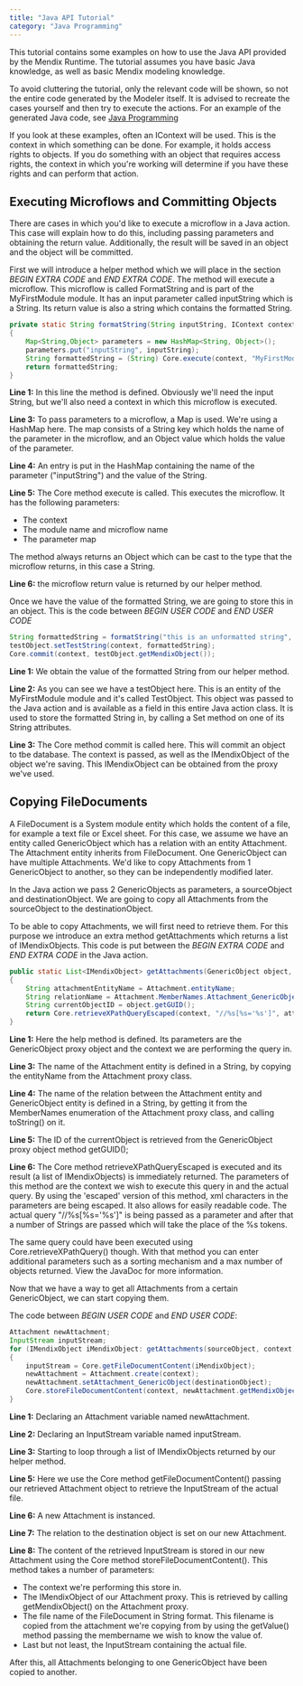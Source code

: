 ```yaml
---
title: "Java API Tutorial"
category: "Java Programming"
---
```

This tutorial contains some examples on how to use the Java API provided by the Mendix Runtime. The tutorial assumes you have basic Java knowledge, as well as basic Mendix modeling knowledge.

To avoid cluttering the tutorial, only the relevant code will be shown, so not the entire code generated by the Modeler itself. It is advised to recreate the cases yourself and then try to execute the actions. For an example of the generated Java code, see [Java Programming](#)

If you look at these examples, often an IContext will be used. This is the context in which something can be done. For example, it holds access rights to objects. If you do something with an object that requires access rights, the context in which you're working will determine if you have these rights and can perform that action.

## Executing Microflows and Committing Objects

There are cases in which you'd like to execute a microflow in a Java action. This case will explain how to do this, including passing parameters and obtaining the return value. Additionally, the result will be saved in an object and the object will be committed.

First we will introduce a helper method which we will place in the section _BEGIN EXTRA CODE_ and _END EXTRA CODE_. The method will execute a microflow. This microflow is called FormatString and is part of the MyFirstModule module. It has an input parameter called inputString which is a String. Its return value is also a string which contains the formatted String.

```java
private static String formatString(String inputString, IContext context) throws CoreException
{
	Map<String,Object> parameters = new HashMap<String, Object>();
	parameters.put("inputString", inputString);
	String formattedString = (String) Core.execute(context, "MyFirstModule.FormatString", parameters);
	return formattedString;
}

```

**Line 1:** In this line the method is defined. Obviously we'll need the input String, but we'll also need a context in which this microflow is executed.

**Line 3:** To pass parameters to a microflow, a Map is used. We're using a HashMap here. The map consists of a String key which holds the name of the parameter in the microflow, and an Object value which holds the value of the parameter.

**Line 4:** An entry is put in the HashMap containing the name of the parameter ("inputString") and the value of the String.

**Line 5:** The Core method execute is called. This executes the microflow. It has the following parameters:

*   The context
*   The module name and microflow name
*   The parameter map

The method always returns an Object which can be cast to the type that the microflow returns, in this case a String.

**Line 6:** the microflow return value is returned by our helper method.

Once we have the value of the formatted String, we are going to store this in an object.
This is the code between _BEGIN USER CODE_ and _END USER CODE_

```java
String formattedString = formatString("this is an unformatted string", context);
testObject.setTestString(context, formattedString);
Core.commit(context, testObject.getMendixObject());

```

**Line 1:** We obtain the value of the formatted String from our helper method.

**Line 2:** As you can see we have a testObject here. This is an entity of the MyFirstModule module and it's called TestObject. This object was passed to the Java action and is available as a field in this entire Java action class. It is used to store the formatted String in, by calling a Set method on one of its String attributes.

**Line 3:** The Core method commit is called here. This will commit an object to tbe database. The context is passed, as well as the IMendixObject of the object we're saving. This IMendixObject can be obtained from the proxy we've used.

## Copying FileDocuments

A FileDocument is a System module entity which holds the content of a file, for example a text file or Excel sheet.
For this case, we assume we have an entity called GenericObject which has a relation with an entity Attachment. The Attachment entity inherits from FileDocument. One GenericObject can have multiple Attachments. We'd like to copy Attachments from 1 GenericObject to another, so they can be independently modified later.

In the Java action we pass 2 GenericObjects as parameters, a sourceObject and destinationObject. We are going to copy all Attachments from the sourceObject to the destinationObject.

To be able to copy Attachments, we will first need to retrieve them. For this purpose we introduce an extra method getAttachments which returns a list of IMendixObjects. This code is put between the _BEGIN EXTRA CODE_ and _END EXTRA CODE_ in the Java action.

```java
public static List<IMendixObject> getAttachments(GenericObject object, IContext context) throws CoreException
{
	String attachmentEntityName = Attachment.entityName;
	String relationName = Attachment.MemberNames.Attachment_GenericObject.toString();
	String currentObjectID = object.getGUID();
	return Core.retrieveXPathQueryEscaped(context, "//%s[%s='%s']", attachmentEntityName, relationName, currentObjectID);
}

```

**Line 1:** Here the help method is defined. Its parameters are the GenericObject proxy object and the context we are performing the query in.

**Line 3:** The name of the Attachment entity is defined in a String, by copying the entityName from the Attachment proxy class.

**Line 4:** The name of the relation between the Attachment entity and GenericObject entity is defined in a String, by getting it from the MemberNames enumeration of the Attachment proxy class, and calling toString() on it.

**Line 5:** The ID of the currentObject is retrieved from the GenericObject proxy object method getGUID();

**Line 6:** The Core method retrieveXPathQueryEscaped is executed and its result (a list of IMendixObjects) is immediately returned. The parameters of this method are the context we wish to execute this query in and the actual query. By using the 'escaped' version of this method, xml characters in the parameters are being escaped. It also allows for easily readable code. The actual query "//%s[%s='%s']" is being passed as a parameter and after that a number of Strings are passed which will take the place of the %s tokens.

The same query could have been executed using Core.retrieveXPathQuery() though. With that method you can enter additional parameters such as a sorting mechanism and a max number of objects returned. View the JavaDoc for more information.

Now that we have a way to get all Attachments from a certain GenericObject, we can start copying them.

The code between _BEGIN USER CODE_ and _END USER CODE_:

```java
Attachment newAttachment;
InputStream inputStream;
for (IMendixObject iMendixObject: getAttachments(sourceObject, context))
{
	inputStream = Core.getFileDocumentContent(iMendixObject);
	newAttachment = Attachment.create(context);
	newAttachment.setAttachment_GenericObject(destinationObject);
	Core.storeFileDocumentContent(context, newAttachment.getMendixObject(), (String) iMendixObject.getValue(system.proxies.Document.MemberNames.Name.toString()),  inputStream);
}

```

**Line 1:** Declaring an Attachment variable named newAttachment.

**Line 2:** Declaring an InputStream variable named inputStream.

**Line 3:** Starting to loop through a list of IMendixObjects returned by our helper method.

**Line 5:** Here we use the Core method getFileDocumentContent() passing our retrieved Attachment object to retrieve the InputStream of the actual file.

**Line 6:** A new Attachment is instanced.

**Line 7:** The relation to the destination object is set on our new Attachment.

**Line 8:** The content of the retrieved InputStream is stored in our new Attachment using the Core method storeFileDocumentContent(). This method takes a number of parameters:

*   The context we're performing this store in.
*   The IMendixObject of our Attachment proxy. This is retrieved by calling getMendixObject() on the Attachment proxy.
*   The file name of the FileDocument in String format. This filename is copied from the attachment we're copying from by using the getValue() method passing the membername we wish to know the value of.
*   Last but not least, the InputStream containing the actual file.

After this, all Attachments belonging to one GenericObject have been copied to another.
